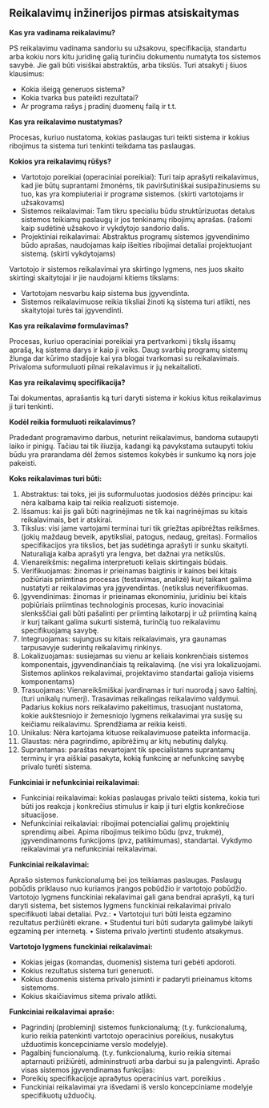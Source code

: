 ## Reikalavimų inžinerijos pirmas atsiskaitymas

**Kas yra vadinama reikalavimu?**

PS reikalavimu vadinama sandoriu su užsakovu, specifikacija, standartu arba kokiu nors kitu juridinę galią turinčiu dokumentu numatyta tos sistemos savybė. Jie gali bûti visiškai abstraktūs, arba tikslūs. Turi atsakyti į šiuos klausimus:
- Kokia išeigą generuos sistema?
- Kokia tvarka bus pateikti rezultatai?
- Ar programa rašys į pradinį duomenų failą ir t.t.

**Kas yra reikalavimo nustatymas?**

Procesas, kuriuo nustatoma, kokias paslaugas turi teikti sistema ir kokius ribojimus ta sistema turi tenkinti teikdama tas paslaugas.

**Kokios yra reikalavimų rūšys?**

- Vartotojo poreikiai (operaciniai poreikiai): Turi taip aprašyti reikalavimus, kad jie būtų suprantami žmonėms, tik paviršutiniškai susipažinusiems su tuo, kas yra kompiuteriai ir programø sistemos. (skirti vartotojams ir užsakovams)
- Sistemos reikalavimai: Tam tikru specialiu būdu struktūrizuotas detalus sistemos teikiamų paslaugų ir jos tenkinamų ribojimų aprašas. (rašomi kaip sudėtinė užsakovo ir vykdytojo sandorio dalis.
- Projektiniai reikalavimai: Abstraktus programų sistemos įgyvendinimo būdo aprašas, naudojamas kaip išeities ribojimai detaliai projektuojant sistemą. (skirti vykdytojams)

Vartotojo ir sistemos reikalavimai yra skirtingo lygmens, nes juos skaito skirtingi skaitytojai ir jie naudojami kitiems tikslams:
- Vartotojam nesvarbu kaip sistema bus įgyvendinta.
- Sistemos reikalavimuose reikia tiksliai žinoti ką sistema turi atlikti, nes skaitytojai turės tai įgyvendinti.

**Kas yra reikalavimø formulavimas?**

Procesas, kuriuo operaciniai poreikiai yra pertvarkomi į tikslų išsamų aprašą, ką sistema darys ir kaip ji veiks. 
Daug svarbių programų sistemų žlunga dar kūrimo stadijoje kai yra blogai tvarkomasi su reikalavimais. Privaloma suformuluoti pilnai reikalavimus ir jų nekaitalioti.

**Kas yra reikalavimų specifikacija?**

Tai dokumentas, aprašantis ką turi daryti sistema ir kokius kitus reikalavimus ji turi tenkinti. 

**Kodėl reikia formuluoti reikalavimus?**

Pradedant programavimo darbus, neturint reikalavimus, bandoma sutaupyti laiko ir pinigų. Tačiau tai tik iliuzija, kadangi ką pavykstama sutaupyti tokiu būdu yra prarandama dėl žemos sistemos kokybės ir sunkumo ką nors joje pakeisti.

**Koks reikalavimas turi būti:**
1. Abstraktus: tai toks, jei jis suformuluotas juodosios dėžės principu: kai nėra kalbama kaip tai reikia realizuoti sistemoje.
2. Išsamus: kai jis gali bûti nagrinėjimas ne tik kai nagrinėjimas su kitais reikalavimais, bet ir atskirai.
3. Tikslus: visi jame vartojami terminai turi tik griežtas apibrėžtas reikšmes. (jokių maždaug beveik, apytiksliai, patogus, nedaug, greitas). Formalios specifikacijos yra tikslios, bet jas sudėtinga aprašyti ir sunku skaityti. Naturaliąja kalba aprašyti yra lengva, bet dažnai yra netikslûs.
4. Vienareikšmis: negalima interpretuoti keliais skirtingais būdais. 
5. Verifikuojamas: žinomas ir prieinamas baigtinis ir kainos bei kitais požiūriais priimtinas procesas (testavimas, analizë) kurį taikant galima nustatyti ar reikalavimas yra įgyvendintas. (netikslus neverifikuomas.
6. Įgyvendinimas: žinomas ir prieinamas ekonominiu, juridiniu bei kitais poþiūriais priimtinas technologinis procesas, kurio inovaciniai slenksščiai gali bûti pašalinti per priimtiną laikotarpį ir už priimtiną kainą ir kurį taikant galima sukurti sistemà, turinčią tuo reikalavimu specifikuojamą savybę.
7. Integruojamas: sujungus su kitais reikalavimais, yra gaunamas tarpusavyje suderintų reikalavimų rinkinys.
8. Lokalizuojamas: susiejamas su vienu ar keliais konkrenčiais sistemos komponentais, įgyvendinančiais tą reikalavimą. (ne visi yra lokalizuojami. Sistemos aplinkos reikalavimai, projektavimo standartai galioja visiems komponentams)
9. Trasuojamas: Vienareikšmiškai įvardinamas ir turi nuorodą į savo šaltinį. (turi unikalų numerį). Trasavimas reikalingas reikalavimo valdymui. Padarius kokius nors reikalavimo pakeitimus, trasuojant nustatoma, kokie aukštesniojo ir žemesniojo lygmens reikalavimai yra susiję su keičiamu reikalavimu. Sprendžiama ar reikia keisti.
10. Unikalus: Nėra kartojama kituose reikalavimuose pateikta informacija.
11. Glaustas: nėra pagrindimo, apibrėžimų ar kitų nebutinų dalykų.
12. Suprantamas: paraštas nevartojant tik specialistams suprantamų terminų ir yra aiškiai pasakyta, kokią funkcinę ar nefunkcinę savybę privalo turėti sistema.

**Funkciniai ir nefunkciniai reikalavimai:**

- Funkciniai reikalavimai: kokias paslaugas privalo teikti sistema, kokia turi būti jos reakcja į konkrečius stimulus ir kaip ji turi elgtis konkrečiose situacijose.
- Nefunkciniai reikalaviai: ribojimai potencialiai galimų projektinių sprendimų aibei. Apima ribojimus teikimo bûdu (pvz, trukmė), įgyvendinamoms funkcijoms (pvz, patikimumas), standartai. Vykdymo reikalavimai yra nefunkciniai reikalavimai.

**Funkciniai reikalavimai:**

Aprašo sistemos funkcionalumą bei jos teikiamas paslaugas. Paslaugų pobūdis priklauso nuo kuriamos įrangos pobûdžio ir vartotojo pobūdžio.
Vartotojo lygmens funckiniai rekalavimai gali gana bendrai aprašyti, ką turi daryti sistema, bet sistemos lygmens funckiniai reikalavimai privalo specifikuoti labai detaliai. Pvz.:
•	Vartotojui turi bûti leista egzamino rezultatus peržiûrëti ekrane.
•	Studentui turi bûti sudaryta galimybė laikyti egzaminą per internetą.
•	Sistema privalo įvertinti studento atsakymus.

**Vartotojo lygmens funckiniai reikalavimai:** 
- Kokias įeigas (komandas, duomenis) sistema turi gebėti apdoroti.
- Kokius rezultatus sistema turi generuoti.
- Kokius duomenis sistema privalo įsiminti ir padaryti prieinamus kitoms sistemoms.
- Kokius skaičiavimus sitema privalo atlikti.

**Funkciniai reikalavimai aprašo:**
- Pagrindinį (probleminį) sistemos funkcionalumą; (t.y. funkcionalumą, kurio reikia patenkinti vartotojo operacinius poreikius, nusakytus užduotimis koncepciniame verslo modelyje).
- Pagalbinį funcionalumą. (t.y. funkcionalumą, kurio reikia sitemai aptarnauti prižiūrėti, admininstruoti arba darbui su ja palengvinti.
Aprašo visas sistemos įgyvendinamas funkcijas:
- Poreikių specifikacijoje apraðytus operacinius vart. poreikius .
- Funckiniai reikalavimai yra išvedami iš verslo koncepciniame modelyje specifikuotų užduočių.


